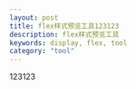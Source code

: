 ```yaml
---
layout: post
title: flex样式预览工具123123
description: flex样式预览工具
keywords: display, flex, tool
category: "tool"
---
```


123123